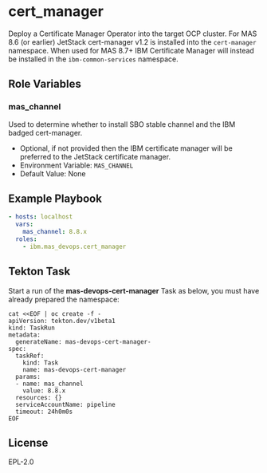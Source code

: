 cert_manager
============

Deploy a Certificate Manager Operator into the target OCP cluster.  For MAS 8.6 (or earlier) JetStack cert-manager v1.2 is installed into the `cert-manager` namespace.  When used for MAS 8.7+ IBM Certificate Manager will instead be installed in the `ibm-common-services` namespace.


Role Variables
--------------
### mas_channel
Used to determine whether to install SBO stable channel and the IBM badged cert-manager.

- Optional, if not provided then the IBM certificate manager will be preferred to the JetStack certificate manager.
- Environment Variable: `MAS_CHANNEL`
- Default Value: None


Example Playbook
----------------

```yaml
- hosts: localhost
  vars:
    mas_channel: 8.8.x
  roles:
    - ibm.mas_devops.cert_manager
```


Tekton Task
-----------
Start a run of the **mas-devops-cert-manager** Task as below, you must have already prepared the namespace:

```
cat <<EOF | oc create -f -
apiVersion: tekton.dev/v1beta1
kind: TaskRun
metadata:
  generateName: mas-devops-cert-manager-
spec:
  taskRef:
    kind: Task
    name: mas-devops-cert-manager
  params:
  - name: mas_channel
    value: 8.8.x
  resources: {}
  serviceAccountName: pipeline
  timeout: 24h0m0s
EOF
```


License
-------

EPL-2.0
